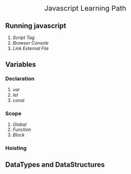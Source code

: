 <p>Javascript Learning Path</p>

## Running javascript
1. *Script Tag*
2. *Browser Console*
3. *Link External File*
   
## Variables

### Declaration

1. *var*
2. *let*
3. *const*
### Scope

1. *Global*
2. *Function*
3. *Block*
### Hoisting

## DataTypes and DataStructures


<style>
body{
    line-height:1.2
}
  p {
    font-size: 22px !important;
    text-align:center;
  }
</style>